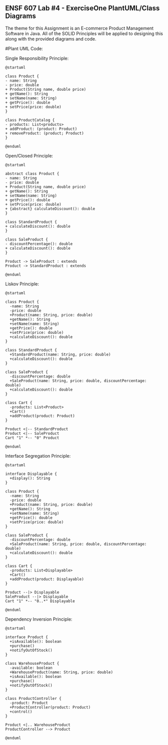 ## ENSF 607 Lab #4 - ExerciseOne PlantUML/Class Diagrams

The theme for this Assignment is an E-commerce Product Management Software in Java. All of the SOLID Principles will be applied to designing this 
along with the provided diagrams and code.

#Plant UML Code:

Single Responsibility Principle:

	@startuml
	
	class Product {
	- name: String
	- price: double
	+ Product(String name, double price)
	+ getName(): String
	+ setName(name: String)
	+ getPrice(): double
	+ setPrice(price: double)
	}
	
	class ProductCatalog {
	- products: List<products>
	+ addProduct: (product: Product)
	+ removeProduct: (product; Product)
	}
	
	@enduml
	
Open/Closed Principle:

	@startuml
	
	abstract class Product {
	- name: String
	- price: double
	+ Product(String name, double price)
	+ getName(): String
	+ setName(name: String)
	+ getPrice(): double
	+ setPrice(price: double)
	+ {abstract} calculateDiscount(): double
	}
	
	class StandardProduct {
	+ calculateDiscount(): double
	}
	
	class SaleProduct {
	- discountPercentage(): double
	+ calculateDiscount(): double
	}
	
	Product -> SaleProduct : extends
	Product -> StandardProduct : extends
	
	@enduml
	
Liskov Principle:

	@startuml
	
	class Product {
	  -name: String
	  -price: double
	  +Product(name: String, price: double)
	  +getName(): String
	  +setName(name: String)
	  +getPrice(): double
	  +setPrice(price: double)
	  +calculateDiscount(): double
	}
	
	class StandardProduct {
	  +StandardProduct(name: String, price: double)
	  +calculateDiscount(): double
	}
	
	class SaleProduct {
	  -discountPercentage: double
	  +SaleProduct(name: String, price: double, discountPercentage: double)
	  +calculateDiscount(): double
	}
	
	class Cart {
	  -products: List<Product>
	  +Cart()
	  +addProduct(product: Product)
	}
	
	Product <|-- StandardProduct
	Product <|-- SaleProduct
	Cart "1" *-- "0" Product
	
	@enduml
	
Interface Segregation Principle: 

	@startuml
	
	interface Displayable {
	  +display(): String
	}
	
	class Product {
	  -name: String
	  -price: double
	  +Product(name: String, price: double)
	  +getName(): String
	  +setName(name: String)
	  +getPrice(): double
	  +setPrice(price: double)
	}
	
	class SaleProduct {
	  -discountPercentage: double
	  +SaleProduct(name: String, price: double, discountPercentage: double)
	  +calculateDiscount(): double
	}
	
	class Cart {
	  -products: List<Displayable>
	  +Cart()
	  +addProduct(product: Displayable)
	}
	
	Product --|> Displayable
	SaleProduct --|> Displayable
	Cart "1" *-- "0..*" Displayable
	
	@enduml

Dependency Inversion Principle:

	@startuml
	
	interface Product {
	  +isAvailable(): boolean
	  +purchase()
	  +notifyOutOfStock()
	}
	
	class WarehouseProduct {
	  -available: boolean
	  +WarehouseProduct(name: String, price: double)
	  +isAvailable(): boolean
	  +purchase()
	  +notifyOutOfStock()
	}
	
	class ProductController {
	  -product: Product
	  +ProductController(product: Product)
	  +control()
	}
	
	Product <|.. WarehouseProduct
	ProductController --> Product
	
	@enduml
